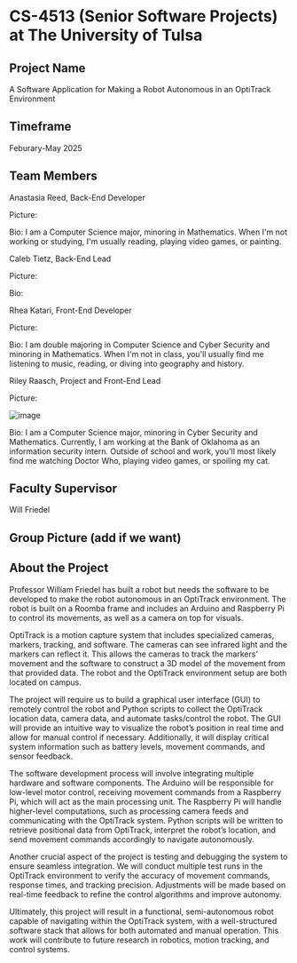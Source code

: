 # CS-4513 (Senior Software Projects) at The University of Tulsa

## Project Name
A Software Application for Making a Robot Autonomous in an OptiTrack Environment

## Timeframe
Feburary-May 2025

## Team Members
Anastasia Reed, Back-End Developer

Picture:

Bio: I am a Computer Science major, minoring in Mathematics. When I'm not working or studying, I'm usually reading, playing video games, or painting.

Caleb Tietz, Back-End Lead

Picture:

Bio:

Rhea Katari, Front-End Developer

Picture:

Bio: I am double majoring in Computer Science and Cyber Security and minoring in Mathematics. When I'm not in class, you'll usually find me listening to music, reading, or diving into geography and history.

Riley Raasch, Project and Front-End Lead

Picture:

![image](https://github.com/user-attachments/assets/71f2dfa0-b72f-4fef-9ae0-81755e5c7b40)

Bio: I am a Computer Science major, minoring in Cyber Security and Mathematics. Currently, I am working at the Bank of Oklahoma as an information security intern. Outside of school and work, you'll most likely find me watching Doctor Who, playing video games, or spoiling my cat.

## Faculty Supervisor
Will Friedel

## Group Picture (add if we want)

## About the Project
Professor William Friedel has built a robot but needs the software to be developed to make the robot autonomous in an OptiTrack environment. The robot is built on a Roomba frame and includes an Arduino and Raspberry Pi to control its movements, as well as a camera on top for visuals. 

OptiTrack is a motion capture system that includes specialized cameras, markers, tracking, and software. The cameras can see infrared light and the markers can reflect it. This allows the cameras to track the markers’ movement and the software to construct a 3D model of the movement from that provided data. The robot and the OptiTrack environment setup are both located on campus.

The project will require us to build a graphical user interface (GUI) to remotely control the robot and Python scripts to collect the OptiTrack location data, camera data, and automate tasks/control the robot. The GUI will provide an intuitive way to visualize the robot’s position in real time and allow for manual control if necessary. Additionally, it will display critical system information such as battery levels, movement commands, and sensor feedback.

The software development process will involve integrating multiple hardware and software components. The Arduino will be responsible for low-level motor control, receiving movement commands from a Raspberry Pi, which will act as the main processing unit. The Raspberry Pi will handle higher-level computations, such as processing camera feeds and communicating with the OptiTrack system. Python scripts will be written to retrieve positional data from OptiTrack, interpret the robot’s location, and send movement commands accordingly to navigate autonomously.

Another crucial aspect of the project is testing and debugging the system to ensure seamless integration. We will conduct multiple test runs in the OptiTrack environment to verify the accuracy of movement commands, response times, and tracking precision. Adjustments will be made based on real-time feedback to refine the control algorithms and improve autonomy.

Ultimately, this project will result in a functional, semi-autonomous robot capable of navigating within the OptiTrack system, with a well-structured software stack that allows for both automated and manual operation. This work will contribute to future research in robotics, motion tracking, and control systems.
